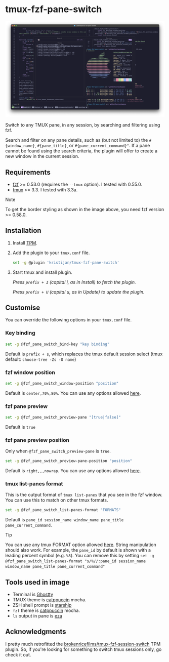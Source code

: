 # tmux-fzf-pane-switch

![Screenshot of the fzf window listing all tmux panes for selection and switching.](assets/screenshot.png)

Switch to any TMUX pane, in any session, by searching and filtering using fzf.

Search and filter on any pane details, such as (but not limited to) the `#{window_name}`, `#{pane_title}`, or `#{pane_current_command}"`. If a pane cannot be found using the search criteria, the plugin will offer to create a new window in the current session.

## Requirements

* [fzf](https://github.com/junegunn/fzf) >= 0.53.0 (requires the `--tmux` option). I tested with 0.55.0.
* [tmux](https://github.com/tmux/tmux) >= 3.3. I tested with 3.3a.

> [!NOTE]
> To get the border styling as shown in the image above, you need fzf version >= 0.58.0.

## Installation

1. Install [TPM](https://github.com/tmux-plugins/tpm).

2. Add the plugin to your `tmux.conf` file.

    ```bash
    set -g @plugin 'kristijan/tmux-fzf-pane-switch'
    ```

3. Start tmux and install plugin.

    _Press `prefix + I` (capital i, as in Install) to fetch the plugin._

    _Press `prefix + U` (capital u, as in Update) to update the plugin._

## Customise

You can override the following options in your `tmux.conf` file.

### Key binding

```bash
set -g @fzf_pane_switch_bind-key "key binding"
```

Default is `prefix + s`, which replaces the tmux default session select (tmux default: `choose-tree -Zs -O name`)

### fzf window position

```bash
set -g @fzf_pane_switch_window-position "position"
```

Default is `center,70%,80%`. You can use any options allowed [here](https://man.archlinux.org/man/fzf.1.en#tmux).

### fzf pane preview

```bash
set -g @fzf_pane_switch_preview-pane "[true|false]"
```

Default is `true`

### fzf pane preview position

Only when `@fzf_pane_switch_preview-pane` is `true`.

```bash
set -g @fzf_pane_switch_preview-pane-position "position"
```

Default is `right,,,nowrap`. You can use any options allowed [here](https://man.archlinux.org/man/fzf.1.en#preview~3).

### tmux list-panes format

This is the output format of `tmux list-panes` that you see in the fzf window. You can use this to match on other tmux formats.

```bash
set -g @fzf_pane_switch_list-panes-format "FORMATS"
```

Default is `pane_id session_name window_name pane_title pane_current_command`.

> [!TIP]
> You can use any tmux FORMAT option allowed [here](https://www.man7.org/linux/man-pages/man1/tmux.1.html#FORMATS). String manipulation should also work. For example, the `pane_id` by default is shown with a leading percent symbol (e.g. `%3`). You can remove this by setting `set -g @fzf_pane_switch_list-panes-format "s/%//:pane_id session_name window_name pane_title pane_current_command"`

## Tools used in image

* Terminal is [Ghostty](https://ghostty.org)
* TMUX theme is [catppuccin](https://github.com/catppuccin/tmux) mocha.
* ZSH shell prompt is [starship](https://starship.rs)
* `fzf` theme is [catppuccin](https://github.com/catppuccin/fzf) mocha.
* `ls` output in pane is [eza](https://github.com/eza-community/eza)

## Acknowledgments

I pretty much retrofitted the [brokenricefilms/tmux-fzf-session-switch](https://github.com/brokenricefilms/tmux-fzf-session-switch) TPM plugin. So, if you're looking for something to switch tmux sessions only, go check it out.

